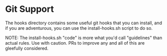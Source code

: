# Git Support

The hooks directory contains some useful git hooks that you can install,
and if you are adventurous, you can use the install-hooks.sh script to do so.

NOTE: The install-hooks.sh "code" is more what you'd call "guidelines" than actual rules. 
Use with caution. PRs to improve any and all of this are gleefully considered.
